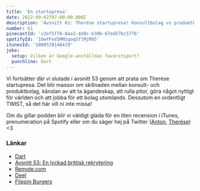 ```yaml
---
title: 'En startupresa'
date: 2022-09-02T07:00:00.000Z
description: 'Avsnitt 61: Therése startupresa! Konsultbolag vs produktbolag! Ägandeskap, att rulla pitor, jobba för ett bolag utomlands och en TWIST!'
number: 61
pinecastId: 'c2ef5f76-0aa3-4d9c-b30b-67ed57bc577b'
spotifyId: '1OwYFeVSMMzgoqSflMjMX5'
itunesId: '1000578146419'
joke:
  setup: Vilken är Google-anställdas favoritsport?
  punchline: Dart
---
```


Vi fortsätter där vi slutade i avsnitt 53 genom att prata om Therése startupresa. Det blir massor om skillnaden mellan konsult- och produktbolag, känslan av att ta ägandeskap, att rulla pitor, göra något nyttigt för världen och att jobba för ett bolag utomlands. Dessutom en ordentligt TWIST, så det här vill ni inte missa!

Om du gillar podden blir vi väldigt glada för en liten recension i iTunes, prenumeration på Spotify eller om du säger hej på Twitter ([Anton](https://twitter.com/Awnton), [Therése](https://twitter.com/tkomstadius)) &lt;3

### Länkar

- [Dart](https://dart.dev)
- [Avsnitt 53: En lyckad brittisk rekrytering](https://asdf.pizza/53-en-lyckad-brittisk-rekrytering/)
- [Remote.com](https://remote.com)
- [Deel](https://www.deel.com)
- [Flippin Burgers](https://flippinburgers.se)
